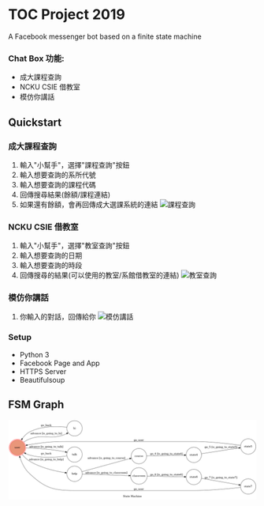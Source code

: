 # TOC Project 2019

A Facebook messenger bot based on a finite state machine

### Chat Box 功能:
* 成大課程查詢
* NCKU CSIE 借教室 
* 模仿你講話

## Quickstart
### 成大課程查詢
1. 輸入"小幫手"，選擇"課程查詢"按鈕
2. 輸入想要查詢的系所代號
3. 輸入想要查詢的課程代碼
4. 回傳搜尋結果(餘額/課程連結)
5. 如果還有餘額，會再回傳成大選課系統的連結
![課程查詢](./img/course.png)

### NCKU CSIE 借教室 
1. 輸入"小幫手"，選擇"教室查詢"按鈕
2. 輸入想要查詢的日期
3. 輸入想要查詢的時段
4. 回傳搜尋的結果(可以使用的教室/系館借教室的連結)
![教室查詢](./img/classroom.png)

### 模仿你講話
1. 你輸入的對話，回傳給你
![模仿講話](./img/hi.png)

### Setup
* Python 3
* Facebook Page and App
* HTTPS Server
* Beautifulsoup

## FSM Graph
![FSM](./img/fsm.png)
